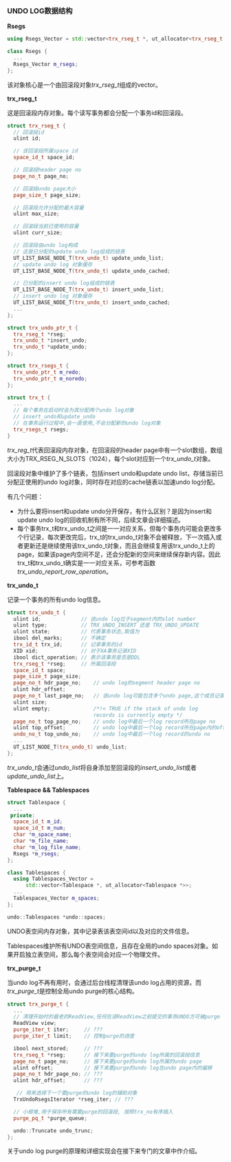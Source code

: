 ### UNDO LOG数据结构

**Rsegs**

```c++
using Rsegs_Vector = std::vector<trx_rseg_t *, ut_allocator<trx_rseg_t *>>;

class Rsegs {
  ...
  Rsegs_Vector m_rsegs;
};
```

‌该对象核心是一个由回滚段对象*trx_rseg_t*组成的vector。

‌**trx_rseg_t**‌

这是回滚段内存对象。每个读写事务都会分配一个事务id和回滚段。

```c++
struct trx_rseg_t {
  // 回滚段id
  ulint id;

  // 该回滚段所属space id
  space_id_t space_id;

  // 回滚段header page no
  page_no_t page_no;

  // 回滚段undo page大小
  page_size_t page_size;

  // 回滚段允许分配的最大容量
  ulint max_size;

  // 回滚段当前已使用的容量
  ulint curr_size;

  // 回滚段由undo log构成
  // 这是已分配的update undo log组成的链表
  UT_LIST_BASE_NODE_T(trx_undo_t) update_undo_list;
  // update undo log 对象缓存
  UT_LIST_BASE_NODE_T(trx_undo_t) update_undo_cached;

  // 已分配的insert undo log组成的链表
  UT_LIST_BASE_NODE_T(trx_undo_t) insert_undo_list;
  // insert undo log 对象缓存
  UT_LIST_BASE_NODE_T(trx_undo_t) insert_undo_cached;
  ...
};

struct trx_undo_ptr_t {
  trx_rseg_t *rseg;
  trx_undo_t *insert_undo;
  trx_undo_t *update_undo;
};

struct trx_rsegs_t {
  trx_undo_ptr_t m_redo;
  trx_undo_ptr_t m_noredo;
};

struct trx_t {
  ...
  // 每个事务在启动时会为其分配两个undo log对象
  // insert_undo和update_undo
  // 在事务运行过程中,会一直使用,不会分配新的undo log对象
  trx_rsegs_t rsegs;
}
```

‌*trx_reg_t*代表回滚段内存对象，在回滚段的header page中有一个slot数组，数组大小为TRX_RSEG_N_SLOTS（1024），每个slot对应到一个*trx_undo_t*对象。

‌回滚段对象中维护了多个链表，包括insert undo和update undo list，存储当前已分配正使用的undo log对象，同时存在对应的cache链表以加速undo log分配。‌

有几个问题：

- 为什么要将insert和update undo分开保存，有什么区别？是因为insert和update undo log的回收机制有所不同，后续文章会详细描述。
- 每个事务trx_t和trx_undo_t之间是一一对应关系，但每个事务内可能会更改多个行记录，每次更改完后，trx_t的trx_undo_t对象不会被释放，下一次插入或者更新还是继续使用该trx_undo_t对象，而且会继续复用该trx_undo_t上的page，如果该page内空间不足，还会分配新的空间来继续保存新内容。因此trx_t和trx_undo_t确实是一一对应关系，可参考函数*trx_undo_report_row_operation*。

**trx_undo_t**

记录一个事务的所有undo log信息。

```c++
struct trx_undo_t {
  ulint id;             // 该undo log位于segment内的slot number
  ulint type;           // TRX_UNDO_INSERT 还是 TRX_UNDO_UPDATE
  ulint state;          // 代表事务状态,取值为
  ibool del_marks;      // 不确定
  trx_id_t trx_id;      // 记录事务的id
  XID xid;              // 对于XA事务记录XID
  ibool dict_operation; // 表示该事务是否是DDL
  trx_rseg_t *rseg;     // 所属回滚段 
  space_id_t space; 
  page_size_t page_size;
  page_no_t hdr_page_no;    // undo log的segment header page no
  ulint hdr_offset;       
  page_no_t last_page_no;   // 该undo log可能包含多个undo page,这个成员记录最后一个page no 
  ulint size;             
  ulint empty;              /*!< TRUE if the stack of undo log
                            records is currently empty */
  page_no_t top_page_no;    // undo log中最后一个log record所在page no
  ulint top_offset;         // undo log中最后一个log record所在page内的offset
  undo_no_t top_undo_no;    // undo log中最后一个log record的undo no
  ...
  UT_LIST_NODE_T(trx_undo_t) undo_list;
};
```

‌*trx_undo_t*会通过*undo_list*将自身添加至回滚段的*insert_undo_list*或者*update_undo_list*上。

‌**Tablespace && Tablespaces**

```c++
struct Tablespace {
  ...
 private:
  space_id_t m_id;
  space_id_t m_num;
  char *m_space_name;
  char *m_file_name;
  char *m_log_file_name;
  Rsegs *m_rsegs;
};

class Tablespaces {
  using Tablespaces_Vector =
      std::vector<Tablespace *, ut_allocator<Tablespace *>>;
  ...
  Tablespaces_Vector m_spaces;
};

undo::Tablespaces *undo::spaces;
```

‌UNDO表空间内存对象，其中记录表该表空间id以及对应的文件信息。

‌Tablespaces维护所有UNDO表空间信息，且存在全局的undo spaces对象。如果开启独立表空间，那么每个表空间会对应一个物理文件。

**trx_purge_t**

当undo log不再有用时，会通过后台线程清理该undo log占用的资源，而*trx_purge_t*是控制全局undo purge的核心结构。

```c++
struct trx_purge_t {
  ...
  // 清理开始时的最老的ReadView,任何在该ReadView之前提交的事务UNDO方可被purge
  ReadView view; 
  purge_iter_t iter;     // ???
  purge_iter_t limit;    // 控制purge的进度

  ibool next_stored;     // ???
  trx_rseg_t *rseg;      // 接下来要purge的undo log所属的回滚段信息
  page_no_t page_no;     // 接下来要purge的undo log所属的undo page
  ulint offset;          // 接下来要purge的undo log在undo page内的偏移
  page_no_t hdr_page_no; // ???
  ulint hdr_offset;      // ???

   // 用来选择下一个要purge的undo log的辅助对象
  TrxUndoRsegsIterator *rseg_iter; // ???

  // 小根堆,用于保存所有需要purge的回滚段, 按照trx_no有序插入
  purge_pq_t *purge_queue;

  undo::Truncate undo_trunc;
};
```

‌关于undo log purge的原理和详细实现会在接下来专门的文章中作介绍。